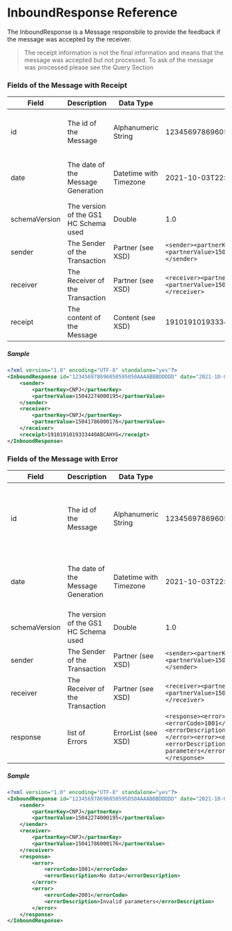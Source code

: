# InboundResponse Reference

The InboundResponse is a Message responsbile to provide the feedback if the message was accepted by the receiver.

> The receipt information is not the final information and means that the message was accepted but not processed.
> To ask of the message was processed please see the Query Section

### Fields of the Message with Receipt

|Field|Description|Data Type|Sample|Note|
|-----|-----------|---------|------|----|
|id|The id of the Message|Alphanumeric String|123456978696050595050AAAABBBDDDDD| The ID have to be unique inside the Trading Partner|
|date|The date of the Message Generation|Datetime with Timezone|2021-10-03T22:06:45Z| The date reference is always defined with GMT-0|
|schemaVersion|The version of the GS1 HC Schema used|Double|1.0||
|sender|The Sender of the Transaction|Partner (see XSD)|```<sender><partnerKey>CNPJ</partnerKey><partnerValue>15041786000176</partnerValue></sender>```||
|receiver|The Receiver of the Transaction|Partner (see XSD)|```<receiver><partnerKey>CNPJ</partnerKey><partnerValue>15041786000176</partnerValue></receiver>```||
|receipt|The content of the Message|Content (see XSD)|1910191019333440ABCAHYG|Receipt identification of the transaction|

##### Sample

```xml
<?xml version="1.0" encoding="UTF-8" standalone="yes"?>
<InboundResponse id="123456978696050595050AAAABBBDDDDD" date="2021-10-04T15:24:05Z" schemaVersion="1.0" xmlns="http://hc.gs1br.org.br/">
    <sender>
        <partnerKey>CNPJ</partnerKey>
        <partnerValue>15042274000195</partnerValue>
    </sender>
    <receiver>
        <partnerKey>CNPJ</partnerKey>
        <partnerValue>15041786000176</partnerValue>
    </receiver>
    <receipt>1910191019333440ABCAHYG</receipt>
</InboundResponse>
```

### Fields of the Message with Error

|Field|Description|Data Type|Sample|Note|
|-----|-----------|---------|------|----|
|id|The id of the Message|Alphanumeric String|123456978696050595050AAAABBBDDDDD| The ID have to be unique inside the Trading Partner|
|date|The date of the Message Generation|Datetime with Timezone|2021-10-03T22:06:45Z| The date reference is always defined with GMT-0|
|schemaVersion|The version of the GS1 HC Schema used|Double|1.0||
|sender|The Sender of the Transaction|Partner (see XSD)|```<sender><partnerKey>CNPJ</partnerKey><partnerValue>15041786000176</partnerValue></sender>```||
|receiver|The Receiver of the Transaction|Partner (see XSD)|```<receiver><partnerKey>CNPJ</partnerKey><partnerValue>15041786000176</partnerValue></receiver>```||
|response|list of Errors|ErrorList (see XSD)|```<response><error><errorCode>1001</errorCode><errorDescription>Nodata</errorDescription></error><error><errorCode>2001</errorCode><errorDescription>Invalid parameters</errorDescription></error></response>```|List of Errors|

##### Sample

```xml
<?xml version="1.0" encoding="UTF-8" standalone="yes"?>
<InboundResponse id="123456978696050595050AAAABBBDDDDD" date="2021-10-04T16:16:39Z" schemaVersion="1.0" xmlns="http://hc.gs1br.org.br/">
    <sender>
        <partnerKey>CNPJ</partnerKey>
        <partnerValue>15042274000195</partnerValue>
    </sender>
    <receiver>
        <partnerKey>CNPJ</partnerKey>
        <partnerValue>15041786000176</partnerValue>
    </receiver>
    <response>
        <error>
            <errorCode>1001</errorCode>
            <errorDescription>No data</errorDescription>
        </error>
        <error>
            <errorCode>2001</errorCode>
            <errorDescription>Invalid parameters</errorDescription>
        </error>
    </response>
</InboundResponse>
```

